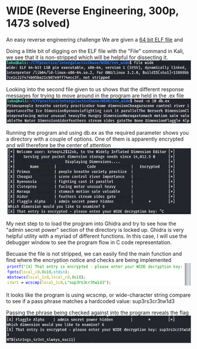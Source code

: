 # WIDE (Reverse Engineering, 300p, 1473 solved)

An easy reverse engineering challenge 
We are given a [64 bit ELF file](wide) and 

Doing a little bit of digging on the ELF file with the "File" command in Kali, we see that it is non-stripped which will be helpful for dissecting it.
![Figure 1](FileRecon.png)

Looking into the second file given to us shows that the different response messages for trying to move around in the program are held in the .ex file
![Figrue 2](DBlook.png)

Running the program and using db.ex as the required parameter shows you a directory with a couple of options. One of them is apparently encrypted and will therefore be the center of attention
![Figure3](RunningProgram.png)

My next step to to load the program into Ghidra and try to see how the "admin secret power" section of the directory is locked up.
Ghidra is very helpful utility with a myriad of different functions. In this case, I will use the debugger window to see the program flow in C code representation.

Becuase the file is not stripped, we can easily find the main function and find where the encryption notice and checks are being implemented
![Figure 4](InGhidra.png)

It looks like the program is using wcscmp, or wide-character string compare to see if a pass phrase matches a hardcoded value: sup3rs3cr3tw1d3

Passing the phrase being checked against into the program reveals the flag
![Figure 5](Flag.png)
